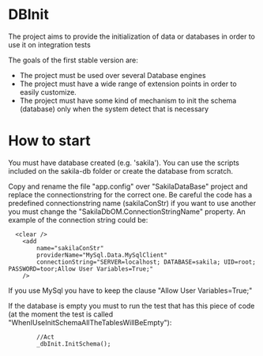DBInit
======

The project aims to provide the initialization of data or databases in order to use it on integration tests

The goals of the first stable version are:

  * The project must be used over several Database engines
  * The project must have a wide range of extension points in order to easily customize.
  * The project must have some kind of mechanism to init the schema (database) only when the system detect that is necessary

How to start
======

You must have database created (e.g. 'sakila'). You can use the scripts included on the sakila-db folder or create the database from scratch.

Copy and rename the file "app.config" over "SakilaDataBase" project and replace the connectionstring for the correct one. Be careful the code has a predefined connectionstring name (sakilaConStr) if you want to use another you must change the "SakilaDbOM.ConnectionStringName" property. An example of the connection string could be:

      <clear />
        <add 
            name="sakilaConStr" 
            providerName="MySql.Data.MySqlClient"
            connectionString="SERVER=localhost; DATABASE=sakila; UID=root; PASSWORD=toor;Allow User Variables=True;" 
        />

If you use MySql you have to keep the clause "Allow User Variables=True;"

If the database is empty you must to run the test that has this piece of code (at the moment the test is called "WhenIUseInitSchemaAllTheTablesWillBeEmpty"):

            //Act
            _dbInit.InitSchema();

